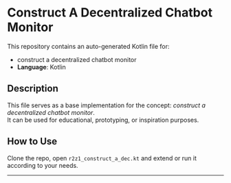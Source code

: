 # Construct A Decentralized Chatbot Monitor

This repository contains an auto-generated Kotlin file for:

- construct a decentralized chatbot monitor
- **Language**: Kotlin

## Description

This file serves as a base implementation for the concept: *construct a decentralized chatbot monitor*.  
It can be used for educational, prototyping, or inspiration purposes.

## How to Use

Clone the repo, open `r2z1_construct_a_dec.kt` and extend or run it according to your needs.

---


